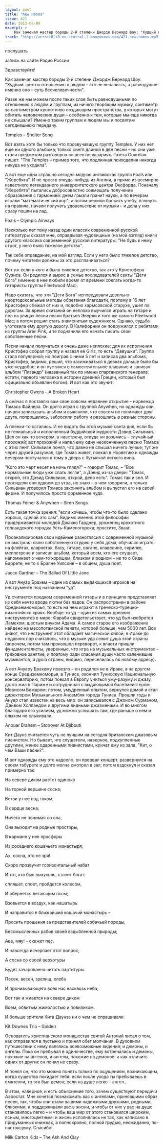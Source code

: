 ```yaml
---
layout: post
title: "New Names"
issue: 421
date: 2013-06-09
excerpt: >
    Как замечал мастер бороды 2-й степени Джордж Бернард Шоу: "Худший грех по отношению к людям – это не ненависть, а равнодушие: именно оно – суть бесчеловечности".
track: "http://aerost8.s3.eu-central-1.amazonaws.com/421-new-names.mp3"
---
```


послушать

запись на сайте Радио России

Здравствуйте!

Как замечал мастер бороды 2-й степени Джордж Бернард Шоу: "Худший грех по отношению к людям – это не ненависть, а равнодушие: именно оно – суть бесчеловечности".

Разве же мы можем после таких слов быть равнодушными по отношению к людям и группам, из ничего творящим музыку, сантиметр за сантиметром кропотливо создающим пространства, в которых могут обитать человеческие души – особенно к тем, которые мы еще никогда не слышали? Именно таким группам и людям мы и посвятим сегодняшнюю передачу.

Temples – Shelter Song

Вот взять хотя бы только что прозвучавшую группу Temples. У них нет еще ни одного альбома; только сингл длиной в две песни – но они уже стали предметом разговоров во всех полушариях. Газета Guardian пишет: "The Temples – пример того, что подлинная психоделия никогда никуда не уходила".

А вот еще одна страшно сегодня модная английская группа Foals или "Жеребята". И не просто откуда-нибудь из Англии, а прямо из всемирно известного легендарного университетского центра Оксфорда. Поначалу "Жеребята" пытались добросовестно совмещать получение образования с гармонией: днем грызли гранит науки, а по вечерам играли "математический кор"; а потом решили бросить учебу, плюнуть на правила, начали получать удовольствие от музыки – и дела у них сразу пошли на лад.

Foals – Olympic Airways

Несколько лет тому назад один классик современной русской литературы сказал мне, оправдывая чудовищные (на мой взгляд) книги другого классика современной русской литературы: "Не будь к нему строг, у него было тяжелое детство".

Так себе оправдание, на мой взгляд. Если у него было тяжелое детство, почему читатели должны за это расплачиваться?

Вот уж если у кого и было тяжелое детство, так это у Кристофера Оуэнса. Он родился и вырос в семье последователей секты "Дети Бога" (именно в нее любили время от времени сбегать когда-то гитаристы группы Fleetwood Mac).

Надо сказать, что эти "Дети Бога" исповедовали довольно неортодоксальные методы обретения благодати, поэтому в 16 лет Кристофер сбежал от них и, подобно хармсовской старухе, ушел по дорогам. За время скитаний он неплохо выучился играть на гитаре и пел на улицах песни песни братьев Эверли и того же самого Fleetwood Mac; а потом решил стать знаменитым художником. Однако, судьба уготовила ему другую дорогу. В Калифорнии он подружился с ребятами из группы Ariel Pink, и те подначили его начать писать свои собственные песни.

Песни начали получаться и очень даже неплохие; для их исполнения Кристофер собрал группу и назвал ее Girls, то есть "Девушки". Группа стала популярной; но поиграв с ними 5 лет и записав два альбома, Кристофер, видимо, решил, что засиживаться в девках дольше было бы уже неудобно: и он пустился в самостоятельное плавание и записал альбом "Лизандр" (названный так по имени спартанского генерала; кстати, первого человека в истории древней Греции, который был официально объявлен богом). И вот как это звучит:

Christopher Owens – A Broken Heart

А сейчас я поставлю вам свое совсем недавнее открытие – норвежца Томаса Файнера. Он долго играл с группой Anywhen, но однажды они начали записывать альбом и выяснили, что совсем не понимают друг друга, попрощались, забросили работу и разошлись в разные стороны.

А пленки-то остались. И не видать бы этой музыке света дня, если бы не гениальный и исполненный буддийской мудрости Дэвид Сильвиан. Шел он как-то вечером, а навстречу, откуда ни возьмись – случайный прохожий; вот прохожий и напел ему одну неоконченную песню Томаса с этих лент. Сильвиан понял, что давно не слышал ничего лучше; тут же через друзей разузнал, где Томас живет, поехал в Норвегию и однажды вечером постучался к тому в дверь с бутылкой легкого вина.

"Кого это черт несет на ночь глядя?" – говорит Томас, – "Все нормальные люди уже спать легли", а Дэвид из-за двери: "Томас, открой, это Дэвид Сильвиан, открой, дело есть". Томас так и сел. И просидели они вдвоем до утра, не знаю – о чем говорили, а только Сильвиан уговорил Томаса закончить альбом и выпустил его на своей фирме. И получилось просто форменное чудо.

Thomas Feiner & Anywhen – Siren Songs

Есть такая точка зрения: "если хочешь, чтобы что-то было сделано хорошо, сделай это сам". Видимо именно этой философии придерживается молодой Джакко Гарднер, уроженец крохотного голландского городка Усть-Каменогорска; простите, Звааг.

Проанализировав свои идейные разногласия с современной музыкой, он выстроил свою собственную студию у себя дома, обучился играть на флейтах, кларнетах, басу, гитаре, органе, клавесине, скрипке, меллотроне и записал альбом, который всем, кто его слушает, напоминает о чем-то хорошем, близком и родном – не то о Сиде Баррете, не то о Браяне Уилсоне – в общем, душа поет.

Jacco Gardner – The Ballad Of Little Jane

А вот Ануар Брахем – один из самых выдающихся игроков на инструменте под названием "уд".

Уд считается предком современной гитары и в принципе представляет из себя нечто вроде лютни без ладов. Он распространен в районе Средиземноморья, то есть на нем играют в греческо-турецко-византийско краях. Вообще-то уд – один из самых древних инструментов в мире; Фараби свидетельствует, что уд был изобретен Ламехом, шестым внуком Адама. А самое старое его изображение найдено на месопотамской печати, которой больше, чем 5000 лет. Все знают, что инструмент этот обладает магической силой; в Ираке до недавних пор считалось, что в музыке уда лежит душа этой страны (впрочем, потом там произошел переворот, к власти пришли фундаменталисты, уверенные, что игра на музыкальных инструментах – греховное занятие, и поэтому ради спасения души часто калечившие музыкантов, и душа страны, видимо, переселилась по новому адресу).

А вот Ануару Брахему повезло – он родился не в Ираке, а на другом конце Средиземноморья, в Тунисе, окончил Тунисскую Национальную консерваторию, потом поехал в Европу учиться уму-разуму и джазу, долго жил в Париже и сотрудничал с выдающимся балетмейстером Морисом Бежаром; потом, умудренный опытом, вернулся домой и стал директором Музыкального Ансамбля города Туниса. Прошли годы и Ануар стал известен на весь мир: он записывался с Джоном Сурманом, Дэйвом Холландом и другими видными джазменами. И во многом благодаря его усилиям, уд можно услышать там, где раньше о нем и слыхом не слыхивали.

Anouar Brahem – Stopover At Djibouti

Кит Даунз считается чуть не лучшим на сегодня британским джазовым пианистом. Но бывает, что слушатели, наверное, подкупленные другими, менее одаренными пианистами, кричат ему из зала: "Кит, о чем Ваши песни?".

И вот однажды ему это надоело, он прервал концерт, развернулся на своем табурете и долго молча смотрел в зал; потом вздохнул и сказал примерно так:

На севере диком растет одиноко

На горной вершине сосна;

Ветви у нее под током,

В сердце весна;

Ничего не понимая со сна,

Она выходит на родные просторы,

В кармане у нее просфоры

Из соседнего кошачьего монастыря;

Ах, сосна, это не зря!

Скоро прозвучит горизонтальный набат

И тот, кто был выхухоль, станет богат:

спляшет, споет, пройдется колесом,

И обернется летающим псом;

Взовьется в воздух, как нашатырь

И направится в ближайший кошачий монастырь –

Просить прощения за представителей собачьей породы,

Бессмысленных рабов своей вздыбленной природы;

Аве, мяу! – скажет пес.

И навсегда исчерпает этот вопрос;

А сосна со своей верхотуры

Будет зачарованно читать партитуры

Песен, весен, зрелищ, хлеба

И пронизывающего всех нас насквозь неба;

Вот так и живется на севере диком

Всем, обвитым жимолостью и повиликом.

И больше зрители Кита Даунза ни о чем не спрашивали.

Kit Downes Trio – Golden

Основатель христианского монашества святой Антоний писал о том, как отправился в пустыню и принял обет молчания. В духовном путешествии к нему являлись всевозможные видения; и демоны, и ангелы. Пока он пребывал в одиночестве, ему встречались и демоны, похожие на ангелов, и ангелы, похожие на демонов: а как отличить одних от других он понял не сразу.

И понял он, что это можно понять только по ощущениям, возникающим, когда существо покидает тебя: если после ухода ты пребываешь в смятении, то это был демон; если на душе легко – ангел...

В этом, наверное, и есть объяснение того, зачем существуют передачи Аэростат. Мне хочется познакомить вас с ангелами, принявшими образ песен, так, чтобы они стали вашими надежными друзьями, родными, близкими, и поддерживали вас в жизни, и чтобы от них у вас на душе становилось легко – и чтобы ваш мир от этого становился широким, ясным, многоцветным; и жизнь исполнялась не так, как написано в придуманных книжках, а полнокровно, полной грудью, неожиданно, по-настоящему. Спасибо!

Milk Carton Kids – The Ash And Clay
